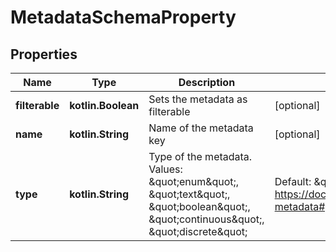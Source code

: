 
# MetadataSchemaProperty

## Properties
Name | Type | Description | Notes
------------ | ------------- | ------------- | -------------
**filterable** | **kotlin.Boolean** | Sets the metadata as filterable |  [optional]
**name** | **kotlin.String** | Name of the metadata key |  [optional]
**type** | **kotlin.String** | Type of the metadata. Values: \&quot;enum\&quot;, \&quot;text\&quot;, \&quot;boolean\&quot;, \&quot;continuous\&quot;, \&quot;discrete\&quot; | Default: \&quot;text\&quot;. Src: https://docs.x.immutable.com/docs/asset-metadata#property-type-mapping |  [optional]



